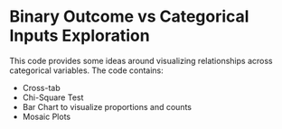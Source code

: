 # Binary Outcome vs Categorical Inputs Exploration
This code provides some ideas around visualizing relationships across categorical variables. The code contains:
- Cross-tab
- Chi-Square Test
- Bar Chart to visualize proportions and counts
- Mosaic Plots
